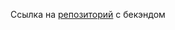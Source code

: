Ссылка на [репозиторий]([https://nextjs.org](https://github.com/Baidunafter/Cadastral-Documents-Editor-Backend)) с бекэндом
